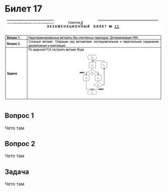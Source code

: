 
# Билет 17

![image.png](16824c9b-c827-468e-b3a7-351388073424.png)

## Вопрос 1

Чето там

## Вопрос 2

Чето там

## Задача

Чето там
